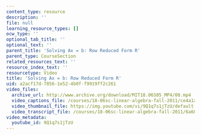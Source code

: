 ```yaml
---
content_type: resource
description: ''
file: null
learning_resource_types: []
ocw_type: ''
optional_tab_title: ''
optional_text: ''
parent_title: 'Solving Ax = b: Row Reduced Form R'
parent_type: CourseSection
related_resources_text: ''
resource_index_text: ''
resourcetype: Video
title: 'Solving Ax = b: Row Reduced Form R'
uid: a2acf17d-7856-1e52-4b0f-f9919ff2c261
video_files:
  archive_url: http://www.archive.org/download/MIT18.06S05_MP4/08.mp4
  video_captions_file: /courses/18-06sc-linear-algebra-fall-2011/ce4a1a46dba6506f9b78de35e746ba62_9Q1q7s1jTzU.vtt
  video_thumbnail_file: https://img.youtube.com/vi/9Q1q7s1jTzU/default.jpg
  video_transcript_file: /courses/18-06sc-linear-algebra-fall-2011/6a682e0506398c57dc7d2fa81a36fb01_9Q1q7s1jTzU.pdf
video_metadata:
  youtube_id: 9Q1q7s1jTzU
---
```

